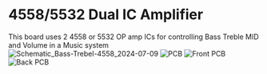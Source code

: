 # 4558/5532 Dual IC Amplifier
 This board uses 2 4558 or 5532 OP amp ICs for controlling Bass Treble MID and Volume in a Music system 
![Schematic_Bass-Trebel-4558_2024-07-09](https://github.com/ANSHUMANDOCX/4558-5532-Dual-IC-Amplifier/assets/79320208/17b5a654-131f-44e6-aba8-26e471ba71ed)
![PCB](https://github.com/ANSHUMANDOCX/4558-5532-Dual-IC-Amplifier/assets/79320208/a5ffec06-a9d5-414b-80c5-56653b3162d5)
![Front PCB](https://github.com/ANSHUMANDOCX/4558-5532-Dual-IC-Amplifier/assets/79320208/00044608-c915-4496-b280-f20535542840)
![Back PCB](https://github.com/ANSHUMANDOCX/4558-5532-Dual-IC-Amplifier/assets/79320208/7cf8006a-de3e-4ca8-b9a4-8e5e883064b8)
